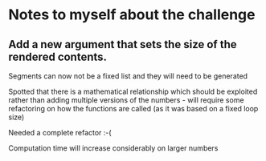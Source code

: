 # Notes to myself about the challenge

## Add a new argument that sets the size of the rendered contents. 
Segments can now not be a fixed list and they will need to be generated

Spotted that there is a mathematical relationship which should be exploited rather than adding multiple versions of the numbers - will require some refactoring on how the functions are called (as it was based on a fixed loop size)

Needed a complete refactor :-( 

Computation time will increase considerably on larger numbers